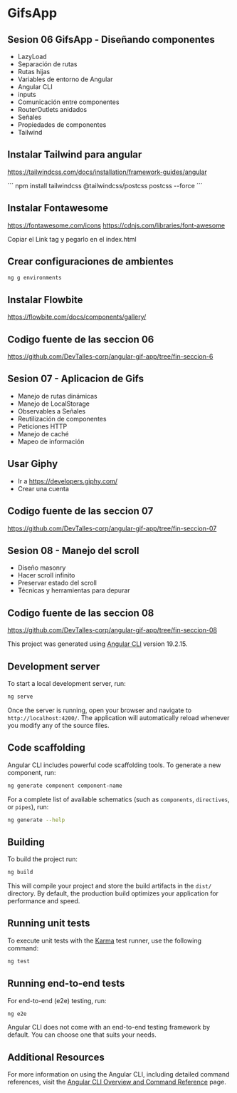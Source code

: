 # GifsApp
## Sesion 06 GifsApp - Diseñando componentes
* LazyLoad
* Separación de rutas
* Rutas hijas
* Variables de entorno de Angular
* Angular CLI
* inputs
* Comunicación entre componentes
* RouterOutlets anidados
* Señales
* Propiedades de componentes
* Tailwind

## Instalar Tailwind para angular
https://tailwindcss.com/docs/installation/framework-guides/angular

´´´ npm install tailwindcss @tailwindcss/postcss postcss --force ´´´

## Instalar Fontawesome
https://fontawesome.com/icons
https://cdnjs.com/libraries/font-awesome

Copiar el Link tag y pegarlo en el index.html

## Crear configuraciones de ambientes
```ng g environments```

## Instalar Flowbite
https://flowbite.com/docs/components/gallery/


## Codigo fuente de las seccion 06
https://github.com/DevTalles-corp/angular-gif-app/tree/fin-seccion-6


## Sesion 07 - Aplicacion de Gifs
* Manejo de rutas dinámicas
* Manejo de LocalStorage
* Observables a Señales
* Reutilización de componentes
* Peticiones HTTP
* Manejo de caché
* Mapeo de información

## Usar Giphy
* Ir a https://developers.giphy.com/
* Crear una cuenta


## Codigo fuente de las seccion 07
https://github.com/DevTalles-corp/angular-gif-app/tree/fin-seccion-07


## Sesion 08 - Manejo del scroll
* Diseño masonry
* Hacer scroll infinito
* Preservar estado del scroll
* Técnicas y herramientas para depurar

## Codigo fuente de las seccion 08
https://github.com/DevTalles-corp/angular-gif-app/tree/fin-seccion-08









This project was generated using [Angular CLI](https://github.com/angular/angular-cli) version 19.2.15.

## Development server

To start a local development server, run:

```bash
ng serve
```

Once the server is running, open your browser and navigate to `http://localhost:4200/`. The application will automatically reload whenever you modify any of the source files.

## Code scaffolding

Angular CLI includes powerful code scaffolding tools. To generate a new component, run:

```bash
ng generate component component-name
```

For a complete list of available schematics (such as `components`, `directives`, or `pipes`), run:

```bash
ng generate --help
```

## Building

To build the project run:

```bash
ng build
```

This will compile your project and store the build artifacts in the `dist/` directory. By default, the production build optimizes your application for performance and speed.

## Running unit tests

To execute unit tests with the [Karma](https://karma-runner.github.io) test runner, use the following command:

```bash
ng test
```

## Running end-to-end tests

For end-to-end (e2e) testing, run:

```bash
ng e2e
```

Angular CLI does not come with an end-to-end testing framework by default. You can choose one that suits your needs.

## Additional Resources

For more information on using the Angular CLI, including detailed command references, visit the [Angular CLI Overview and Command Reference](https://angular.dev/tools/cli) page.
